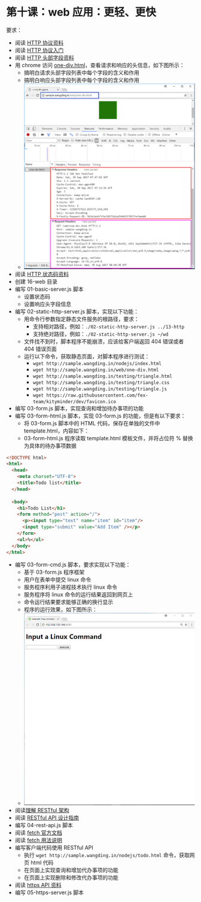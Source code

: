 # 第十课：web 应用：更轻、更快

要求：  
- 阅读 [HTTP 协议资料](https://en.wikipedia.org/wiki/Hypertext_Transfer_Protocol#Message_format)  
- 阅读 [HTTP 协议入门](http://www.ruanyifeng.com/blog/2016/08/http.html)  
- 阅读 [HTTP 头部字段资料](https://en.wikipedia.org/wiki/List_of_HTTP_header_fields)  
- 用 chrome 访问 [one-div.html](http://sample.wangding.in/web/one-div.html)，查看请求和响应的头信息，如下图所示：  
  - 搞明白请求头部字段列表中每个字段的含义和作用  
  - 搞明白响应头部字段列表中每个字段的含义和作用  
  - ![http-headers，王顶，408542507@qq.com](./images/http-headers.png)  
- 阅读 [HTTP 状态码资料](https://en.wikipedia.org/wiki/List_of_HTTP_header_fields)  
- 创建 16-web 目录  
- 编写 01-basic-server.js 脚本  
  - 设置状态码  
  - 设置响应头字段信息  
- 编写 02-static-http-server.js 脚本，实现以下功能：
  - 用命令行参数指定静态文件服务的根路径，要求：  
    - 支持相对路径，例如：`./02-static-http-server.js ../13-http`  
    - 支持绝对路径，例如：`./02-static-http-server.js ~/wd`  
  - 文件找不到时，脚本程序不能崩溃，应该给客户端返回 404 错误或者 404 错误页面  
  - 运行以下命令，获取静态页面，对脚本程序进行测试：  
    - `wget http://sample.wangding.in/nodejs/index.html`  
    - `wget http://sample.wangding.in/web/one-div.html`  
    - `wget http://sample.wangding.in/testing/triangle.html`  
    - `wget http://sample.wangding.in/testing/triangle.css`  
    - `wget http://sample.wangding.in/testing/triangle.js`  
    - `wget https://raw.githubusercontent.com/fex-team/kityminder/dev/favicon.ico`
- 编写 03-form.js 脚本，实现查询和增加待办事项的功能  
- 编写 03-form-html.js 脚本，实现 03-form.js 的功能，但是有以下要求：  
  - 将 03-form.js 脚本中的 HTML 代码，保存在单独的文件中 template.html，内容如下：  
  - 03-form-html.js 程序读取 template.html 模板文件，并将占位符 % 替换为具体的待办事项数据  
```html
<!DOCTYPE html>
<html>
  <head>
    <meta charset="UTF-8">
    <title>Todo list</title>
  </head>
  
  <body>
    <h1>Todo List</h1>
    <form method="post" action="/">
      <p><input type="text" name="item" id="item"/>
      <input type="submit" value="Add Item" /></p>
    </form>
    <ul>%</ul>
  </body>
</html>
```
- 编写 03-form-cmd.js 脚本，要求实现以下功能：  
  - 基于 03-form.js 程序框架  
  - 用户在表单中提交 linux 命令  
  - 服务程序利用子进程技术执行 linux 命令  
  - 服务程序将 linux 命令的运行结果返回到网页上  
  - 命令运行结果要求能够正确的换行显示  
  - 程序的运行效果，如下图所示：  
  - ![form-cmd，王顶，node.js，408542507@qq.com](./images/form-cmd.gif)  
- 阅读[理解 RESTful 架构](http://www.ruanyifeng.com/blog/2011/09/restful.html)  
- 阅读 [RESTful API 设计指南](http://www.ruanyifeng.com/blog/2014/05/restful_api.html)  
- 编写 04-rest-api.js 脚本  
- 阅读 [fetch 官方文档](https://fetch.spec.whatwg.org/)  
- 阅读 [fetch 用法说明](http://blog.csdn.net/kajweb/article/details/72593482)  
- 编写客户端代码使用 RESTful API  
  - 执行 `wget http://sample.wangding.in/nodejs/todo.html` 命令，获取网页 html 代码  
  - 在页面上实现查询和增加代办事项的功能  
  - 在页面上实现删除和修改代办事项的功能  
- 阅读 [https API 资料](http://nodejs.cn/api/https.html)  
- 编写 05-https-server.js 脚本  
